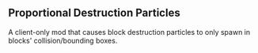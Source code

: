 Proportional Destruction Particles
----------------------------------

A client-only mod that causes block destruction particles to only spawn in blocks' collision/bounding boxes.